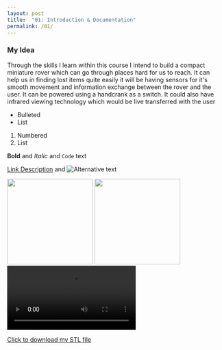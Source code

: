 ```yaml
---
layout: post
title:  "01: Introduction & Documentation"
permalink: /01/
---
```


### My Idea

Through the skills I learn within this course I intend to build a compact miniature rover which can go through places hard for us to reach.
It can help us in finding lost items quite easily
it will be having sensors for it's smooth movement and information exchange between the rover and the user.
It can be powered using a handcrank as a switch.
It could also have infrared viewing technology which would be live transferred with the user


- Bulleted
- List

1. Numbered
2. List

**Bold** and _Italic_ and `Code` text

<!-- You can include comments that will not be translated to HTML -->

<!-- You can include links and images in the following format: -->

[Link Description](url) and ![Alternative text](motor.jpg)


<!-- Or, you can also directly include HTML, for example to make a split image -->

<img src="board1.jpg" style="height: 200px; max-width: 48%">
<img src="board2.jpg" style="height: 200px; max-width: 48%">

<!-- You can also use HTML tags to include a video -->
<video controls>
	<source src="demo.mp4" type="video/mp4">
</video>

<!-- Or to add a download link to any (reasonably small) file in your permalink directory -->

<a href='cube.stl' download>Click to download my STL file</a>

